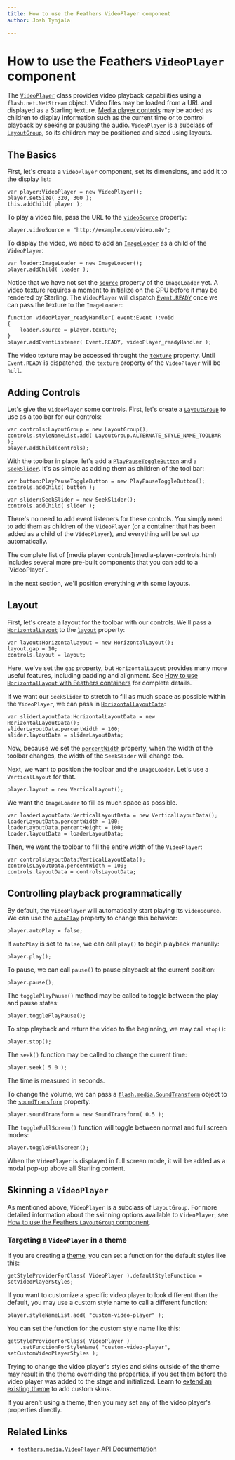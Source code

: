 ```yaml
---
title: How to use the Feathers VideoPlayer component  
author: Josh Tynjala

---
```

# How to use the Feathers `VideoPlayer` component

The [`VideoPlayer`](../api-reference/feathers/media/VideoPlayer.html) class provides video playback capabilities using a `flash.net.NetStream` object. Video files may be loaded from a URL and displayed as a Starling texture. [Media player controls](media-player-controls.html) may be added as children to display information such as the current time or to control playback by seeking or pausing the audio. `VideoPlayer` is a subclass of [`LayoutGroup`](layout-group.html), so its children may be positioned and sized using layouts.

## The Basics

First, let's create a `VideoPlayer` component, set its dimensions, and add it to the display list:

``` code
var player:VideoPlayer = new VideoPlayer();
player.setSize( 320, 300 );
this.addChild( player );
```

To play a video file, pass the URL to the [`videoSource`](../api-reference/feathers/media/VideoPlayer.html#videoSource) property:

``` code
player.videoSource = "http://example.com/video.m4v";
```

To display the video, we need to add an [`ImageLoader`](image-loader.html) as a child of the `VideoPlayer`:

``` code
var loader:ImageLoader = new ImageLoader();
player.addChild( loader );
```

Notice that we have not set the [`source`](../api-reference/feathers/controls/ImageLoader.html#source) property of the `ImageLoader` yet. A video texture requires a moment to initialize on the GPU before it may be rendered by Starling. The `VideoPlayer` will dispatch [`Event.READY`](../api-reference/feathers/media/VideoPlayer.html#event:ready) once we can pass the texture to the `ImageLoader`:

``` code
function videoPlayer_readyHandler( event:Event ):void
{
	loader.source = player.texture;
}
player.addEventListener( Event.READY, videoPlayer_readyHandler );
```

The video texture may be accessed throught the [`texture`](../api-reference/feathers/media/VideoPlayer.html#texture) property. Until `Event.READY` is dispatched, the `texture` property of the `VideoPlayer` will be `null`.

## Adding Controls

Let's give the `VideoPlayer` some controls. First, let's create a [`LayoutGroup`](layout-group.html) to use as a toolbar for our controls:

``` code
var controls:LayoutGroup = new LayoutGroup();
controls.styleNameList.add( LayoutGroup.ALTERNATE_STYLE_NAME_TOOLBAR );
player.addChild(controls);
```

With the toolbar in place, let's add a [`PlayPauseToggleButton`](../api-reference/feathers/media/PlayPauseToggleButton.html) and a [`SeekSlider`](../api-reference/feathers/media/SeekSlider.html). It's as simple as adding them as children of the tool bar:

``` code
var button:PlayPauseToggleButton = new PlayPauseToggleButton();
controls.addChild( button );

var slider:SeekSlider = new SeekSlider();
controls.addChild( slider );
```

There's no need to add event listeners for these controls. You simply need to add them as children of the `VideoPlayer` (or a container that has been added as a child of the `VideoPlayer`), and everything will be set up automatically.

<aside class="info">The complete list of [media player controls](media-player-controls.html) includes several more pre-built components that you can add to a `VideoPlayer`.</aside>

In the next section, we'll position everything with some layouts.

## Layout

First, let's create a layout for the toolbar with our controls. We'll pass a [`HorizontalLayout`](../api-reference/feathers/layout/HorizontalLayout.html) to the [`layout`](../api-reference/feathers/controls/LayoutGroup.html#layout) property:

``` code
var layout:HorizontalLayout = new HorizontalLayout();
layout.gap = 10;
controls.layout = layout;
```

Here, we've set the [`gap`](../api-reference/feathers/layout/HorizontalLayout.html#gap) property, but `HorizontalLayout` provides many more useful features, including padding and alignment. See [How to use `HorizontalLayout` with Feathers containers](horizontal-layout.html) for complete details.

If we want our `SeekSlider` to stretch to fill as much space as possible within the `VideoPlayer`, we can pass in [`HorizontalLayoutData`](../api-reference/feathers/layout/HorizontalLayoutData.html):

``` code
var sliderLayoutData:HorizontalLayoutData = new HorizontalLayoutData();
sliderLayoutData.percentWidth = 100;
slider.layoutData = sliderLayoutData;
```

Now, because we set the [`percentWidth`](../api-reference/feathers/layout/HorizontalLayoutData.html#percentWidth) property, when the width of the toolbar changes, the width of the `SeekSlider` will change too.

Next, we want to position the toolbar and the `ImageLoader`. Let's use a `VerticalLayout` for that.

``` code
player.layout = new VerticalLayout();
```

We want the `ImageLoader` to fill as much space as possible.

``` code
var loaderLayoutData:VerticalLayoutData = new VerticalLayoutData();
loaderLayoutData.percentWidth = 100;
loaderLayoutData.percentHeight = 100;
loader.layoutData = loaderLayoutData;
```

Then, we want the toolbar to fill the entire width of the `VideoPlayer`:

``` code
var controlsLayoutData:VerticalLayoutData();
controlsLayoutData.percentWidth = 100;
controls.layoutData = controlsLayoutData;
```

## Controlling playback programmatically

By default, the `VideoPlayer` will automatically start playing its `videoSource`. We can use the [`autoPlay`](../api-reference/feathers/media/VideoPlayer.html#autoPlay) property to change this behavior:

``` code
player.autoPlay = false;
```

If `autoPlay` is set to `false`, we can call `play()` to begin playback manually:

``` code
player.play();
```

To pause, we can call `pause()` to pause playback at the current position:

``` code
player.pause();
```

The `togglePlayPause()` method may be called to toggle between the play and pause states:

``` code
player.togglePlayPause();
```

To stop playback and return the video to the beginning, we may call `stop()`:

``` code
player.stop();
```

The `seek()` function may be called to change the current time:

``` code
player.seek( 5.0 );
```

The time is measured in seconds.

To change the volume, we can pass a [`flash.media.SoundTransform`](http://help.adobe.com/en_US/FlashPlatform/reference/actionscript/3/flash/media/SoundTransform.html) object to the [`soundTransform`](../api-reference/feathers/media/VideoPlayer.html#soundTransform) property:

``` code
player.soundTransform = new SoundTransform( 0.5 );
```

The `toggleFullScreen()` function will toggle between normal and full screen modes:

``` code
player.toggleFullScreen();
```

When the `VideoPlayer` is displayed in full screen mode, it will be added as a modal pop-up above all Starling content.

## Skinning a `VideoPlayer`

As mentioned above, `VideoPlayer` is a subclass of `LayoutGroup`. For more detailed information about the skinning options available to `VideoPlayer`, see [How to use the Feathers `LayoutGroup` component](layout-group.html).

### Targeting a `VideoPlayer` in a theme

If you are creating a [theme](themes.html), you can set a function for the default styles like this:

``` code
getStyleProviderForClass( VideoPlayer ).defaultStyleFunction = setVideoPlayerStyles;
```

If you want to customize a specific video player to look different than the default, you may use a custom style name to call a different function:

``` code
player.styleNameList.add( "custom-video-player" );
```

You can set the function for the custom style name like this:

``` code
getStyleProviderForClass( VideoPlayer )
    .setFunctionForStyleName( "custom-video-player", setCustomVideoPlayerStyles );
```

Trying to change the video player's styles and skins outside of the theme may result in the theme overriding the properties, if you set them before the video player was added to the stage and initialized. Learn to [extend an existing theme](extending-themes.html) to add custom skins.

If you aren't using a theme, then you may set any of the video player's properties directly.

## Related Links

-   [`feathers.media.VideoPlayer` API Documentation](../api-reference/feathers/media/VideoPlayer.html)